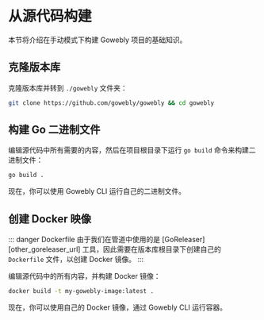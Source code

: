 # 从源代码构建

本节将介绍在手动模式下构建 Gowebly 项目的基础知识。

## 克隆版本库

克隆版本库并转到 `./gowebly` 文件夹：

``` bash
git clone https://github.com/gowebly/gowebly && cd gowebly
```

## 构建 Go 二进制文件

编辑源代码中所有需要的内容，然后在项目根目录下运行 `go build` 命令来构建二进制文件：

``` bash
go build .
```

现在，你可以使用 Gowebly CLI 运行自己的二进制文件。

## 创建 Docker 映像

::: danger Dockerfile
由于我们在管道中使用的是 [GoReleaser][other_goreleaser_url] 工具，因此需要在版本库根目录下创建自己的 `Dockerfile` 文件，以创建 Docker 镜像。
:::

编辑源代码中的所有内容，并构建 Docker 镜像：

``` bash
docker build -t my-gowebly-image:latest .
```

现在，你可以使用自己的 Docker 镜像，通过 Gowebly CLI 运行容器。

<!--@include: ../../parts/links.md-->